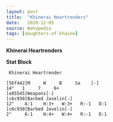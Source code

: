 ```yaml
---
layout: post
title:  "Khinerai Heartrenders"
date:   2020-12-05
source: Wahapedia
tags: [daughters-of-khaine]
---
```


**Khinerai Heartrenders**

**Stat Block**
```
 Khinerai Heartrender
```

```
[56f442]M     W     B     Sa    [-]
14"   1     7     6+    
[e85545]Weapons[-]
[c6c930]Barbed Javelin[-]
12"    A:1    H:3+   W:3+   R:-1   D:1   
[c6c930]Barbed Javelin[-]
2"     A:1    H:4+   W:4+   R:-1   D:1   
```


